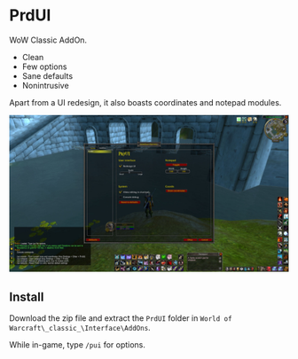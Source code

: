 # PrdUI

WoW Classic AddOn.

- Clean
- Few options
- Sane defaults
- Nonintrusive

Apart from a UI redesign, it also boasts coordinates and notepad modules.

![PrdUI screenshot](./screenshot.jpg)

## Install

Download the zip file and extract the `PrdUI` folder in `World of Warcraft\_classic_\Interface\AddOns`.

While in-game, type `/pui` for options.
